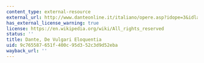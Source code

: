 ```yaml
---
content_type: external-resource
external_url: http://www.danteonline.it/italiano/opere.asp?idope=3&idlang=OR
has_external_license_warning: true
license: https://en.wikipedia.org/wiki/All_rights_reserved
status: ''
title: Dante, De Vulgari Eloquentia
uid: 9c765587-651f-400c-95d3-52c3d9d52eba
wayback_url: ''
---
```

